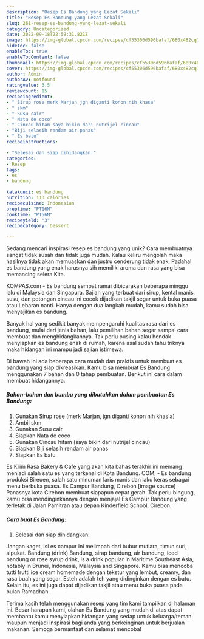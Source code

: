 ```yaml
---
description: "Resep Es Bandung yang Lezat Sekali"
title: "Resep Es Bandung yang Lezat Sekali"
slug: 261-resep-es-bandung-yang-lezat-sekali
category: Uncategorized
date: 2022-09-18T22:59:31.821Z
image: https://img-global.cpcdn.com/recipes/cf55306d596bafaf/680x482cq70/es-bandung-foto-resep-utama.jpg
hideToc: false
enableToc: true
enableTocContent: false
thumbnail: https://img-global.cpcdn.com/recipes/cf55306d596bafaf/680x482cq70/es-bandung-foto-resep-utama.jpg
cover: https://img-global.cpcdn.com/recipes/cf55306d596bafaf/680x482cq70/es-bandung-foto-resep-utama.jpg
author: Admin
authorAv: notfound
ratingvalue: 3.5
reviewcount: 15
recipeingredient:
- " Sirup rose merk Marjan jgn diganti konon nih khasa"
- " skm"
- " Susu cair"
- " Nata de coco"
- " Cincau hitam saya bikin dari nutrijel cincau"
- "Biji selasih rendam air panas"
- " Es batu"
recipeinstructions:

- "Selesai dan siap dihidangkan!"
categories:
- Resep
tags:
- es
- bandung

katakunci: es bandung 
nutrition: 113 calories
recipecuisine: Indonesian
preptime: "PT16M"
cooktime: "PT56M"
recipeyield: "3"
recipecategory: Dessert

---
```





Sedang mencari inspirasi resep es bandung yang unik? Cara membuatnya sangat tidak susah dan tidak juga mudah. Kalau keliru mengolah maka hasilnya tidak akan memuaskan dan justru cenderung tidak enak. Padahal es bandung yang enak harusnya sih memiliki aroma dan rasa yang bisa memancing selera Kita.





KOMPAS.com - Es bandung sempat ramai dibicarakan beberapa minggu lalu di Malaysia dan Singapura. Sajian yang terbuat dari sirup, kental manis, susu, dan potongan cincau ini cocok dijadikan takjil segar untuk buka puasa atau Lebaran nanti. Hanya dengan dua langkah mudah, kamu sudah bisa menyajikan es bandung.

Banyak hal yang sedikit banyak mempengaruhi kualitas rasa dari es bandung, mulai dari jenis bahan, lalu pemilihan bahan segar sampai cara membuat dan menghidangkannya. Tak perlu pusing kalau hendak menyiapkan es bandung enak di rumah, karena asal sudah tahu triknya maka hidangan ini mampu jadi sajian istimewa.






Di bawah ini ada beberapa cara mudah dan praktis untuk membuat es bandung yang siap dikreasikan. Kamu bisa membuat Es Bandung menggunakan 7 bahan dan 0 tahap pembuatan. Berikut ini cara dalam membuat hidangannya.

<!--inarticleads1-->

##### Bahan-bahan dan bumbu yang dibutuhkan dalam pembuatan Es Bandung:

1. Gunakan  Sirup rose (merk Marjan, jgn diganti konon nih khas&#39;a)
1. Ambil  skm
1. Gunakan  Susu cair
1. Siapkan  Nata de coco
1. Gunakan  Cincau hitam (saya bikin dari nutrijel cincau)
1. Siapkan Biji selasih rendam air panas
1. Siapkan  Es batu


Es Krim Rasa Bakery &amp; Cafe yang akan kita bahas terakhir ini memang menjadi salah satu es yang terkenal di Kota Bandung. COM, - Es bandung produksi Bireuen, salah satu minuman laris manis dan laku keras sebagai menu berbuka puasa. Es Campur Bandung, Cirebon [image source] Panasnya kota Cirebon membuat siapapun cepat gerah. Tak perlu bingung, kamu bisa mendinginkannya dengan menjajal Es Campur Bandung yang terletak di Jalan Pamitran atau depan Kinderfield School, Cirebon. 

<!--inarticleads2-->

##### Cara buat Es Bandung:


1. Selesai dan siap dihidangkan!

Jangan kaget, isi es campur ini melimpah dari bubur mutiara, timun suri, alpukat. Bandung (drink) Bandung, sirap bandung, air bandung, iced bandung or rose syrup drink, is a drink popular in Maritime Southeast Asia, notably in Brunei, Indonesia, Malaysia and Singapore. Kamu bisa mencoba tutti frutti ice cream homemade dengan tekstur yang lembut, creamy, dan rasa buah yang segar. Esteh adalah teh yang didinginkan dengan es batu. Selain itu, es ini juga dapat dijadikan takjil atau menu buka puasa pada bulan Ramadhan. 

Terima kasih telah menggunakan resep yang tim kami tampilkan di halaman ini. Besar harapan kami, olahan Es Bandung yang mudah di atas dapat membantu kamu menyiapkan hidangan yang sedap untuk keluarga/teman maupun menjadi inspirasi bagi anda yang berkeinginan untuk berjualan makanan. Semoga bermanfaat dan selamat mencoba!
